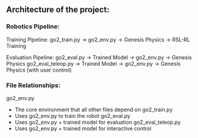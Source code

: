 ## Architecture of the project:

### Robotics Pipeline:
Training Pipeline:
go2_train.py → go2_env.py → Genesis Physics → RSL-RL Training

Evaluation Pipeline:
go2_eval.py → Trained Model → go2_env.py → Genesis Physics
go2_eval_teleop.py → Trained Model → go2_env.py → Genesis Physics (with user control)

### File Relationships:
go2_env.py
 - The core environment that all other files depend on
go2_train.py
 - Uses go2_env.py to train the robot
go2_eval.py
 - Uses go2_env.py + trained model for evaluation
go2_eval_teleop.py
 - Uses go2_env.py + trained model for interactive control
